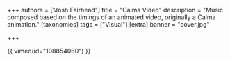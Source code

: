 +++
authors = ["Josh Fairhead"]
title = "Calma Video"
description = "Music composed based on the timings of an animated video, originally a Calma animation."
[taxonomies]
tags = ["Visual"]
[extra]
banner = "cover.jpg"

+++

{{ vimeo(id="108854060") }}